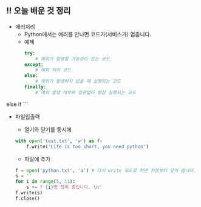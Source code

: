 ## !! 오늘 배운 것 정리
* 애러처리
    * Python에서는 애러를 만나면 코드가(서비스가) 멈춥니다.
    * 예제
        ```python
        try:
            # 예외가 발생할 가능성이 있는 코드
        except:
            # 예외 처리 코드
        else:
            # 예외가 발생하지 않을 때 실행되는 코드
        finally:
            # 예외 발생 여부와 상관없이 항상 실행되는 코드
else if
        ```
* 파일입출력
    * 열기와 닫기를 동시에
    ```python
    with open('test.txt', 'w') as f:
	    f.write('Life is too short, you need python')
    ```
    
    * 파일에 추가
    ```python
    f = open('python.txt', 'a') # 다시 write 모드로 하면 처음부터 덮어 씁니다.
    s = ''
    for i in range(5, 11):
        s += f'{i}명 참여 중입니다. \n'
    f.write(s)
    f.close()
    ```